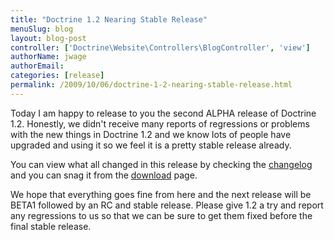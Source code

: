 ```yaml
---
title: "Doctrine 1.2 Nearing Stable Release"
menuSlug: blog
layout: blog-post
controller: ['Doctrine\Website\Controllers\BlogController', 'view']
authorName: jwage
authorEmail:
categories: [release]
permalink: /2009/10/06/doctrine-1-2-nearing-stable-release.html
---
```

Today I am happy to release to you the second ALPHA release of Doctrine
1.2. Honestly, we didn't receive many reports of regressions or problems
with the new things in Doctrine 1.2 and we know lots of people have
upgraded and using it so we feel it is a pretty stable release already.

You can view what all changed in this release by checking the
[changelog](http://www.doctrine-project.org/change_log/1_2_0_ALPHA2) and
you can snag it from the
[download](http://www.doctrine-project.org/download) page.

We hope that everything goes fine from here and the next release will be
BETA1 followed by an RC and stable release. Please give 1.2 a try and
report any regressions to us so that we can be sure to get them fixed
before the final stable release.
